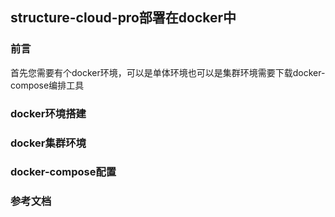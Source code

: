 ## structure-cloud-pro部署在docker中
### 前言
首先您需要有个docker环境，可以是单体环境也可以是集群环境需要下载docker-compose编排工具
### docker环境搭建
    
### docker集群环境

### docker-compose配置

### 参考文档
